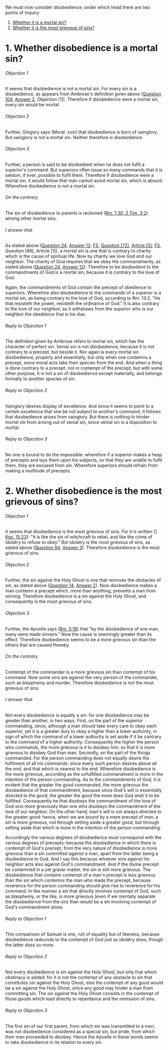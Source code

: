 We must now consider disobedience, under which head there are two points of inquiry:  

1. [ Whether it is a mortal sin?](#1.%20Whether%20disobedience%20is%20a%20mortal%20sin?)
2. [ Whether it is the most grievous of sins?](#2.%20Whether%20disobedience%20is%20the%20most%20grievous%20of%20sins?)



# 1. Whether disobedience is a mortal sin? 

###### Objection 1
It seems that disobedience is not a mortal sin. For every sin is a disobedience, as appears from Ambrose's definition given above ([Question 104](104.%20Obedience.md), [Answer 2](104.%20Obedience.md#2.%20Whether%20obedience%20is%20a%20special%20virtue?%20), Objection \[1\]). Therefore if disobedience were a mortal sin, every sin would be mortal.  

###### Objection 2
Further, Gregory says (Moral. xxxi) that disobedience is born of vainglory. But vainglory is not a mortal sin. Neither therefore is disobedience.  

###### Objection 3
Further, a person is said to be disobedient when he does not fulfil a superior's command. But superiors often issue so many commands that it is seldom, if ever, possible to fulfil them. Therefore if disobedience were a mortal sin, it would follow that man cannot avoid mortal sin, which is absurd. Wherefore disobedience is not a mortal sin.  

###### On the contrary
The sin of disobedience to parents is reckoned ([Rm. 1:30; 2 Tim. 3:2](http://bible.gospelcom.net/bible?Rm++1:30;+2+Tim++3:2)) among other mortal sins.

###### I answer that
As stated above ([Question 24](../../../1-46.%20Theological%20Virtues/23-46.%20Charity/24.%20Subject%20of%20Charity.md), [Answer 12](../../../1-46.%20Theological%20Virtues/23-46.%20Charity/24.%20Subject%20of%20Charity.md#12.%20Whether%20charity%20is%20lost%20through%20one%20mortal%20sin?%20); [FS](../FS.html), [Question \[72\]](../FS/FS072.html#FSQ72OUTP1), [Article \[5\]](../FS/FS072.html#FSQ72A5THEP1); [FS](../FS.html), Question \[88\], Article \[1\]), a mortal sin is one that is contrary to charity which is the cause of spiritual life. Now by charity we love God and our neighbor. The charity of God requires that we obey His commandments, as stated above ([Question 24](../../../1-46.%20Theological%20Virtues/23-46.%20Charity/24.%20Subject%20of%20Charity.md), [Answer 12](../../../1-46.%20Theological%20Virtues/23-46.%20Charity/24.%20Subject%20of%20Charity.md#12.%20Whether%20charity%20is%20lost%20through%20one%20mortal%20sin?%20)). Therefore to be disobedient to the commandments of God is a mortal sin, because it is contrary to the love of God.  

Again, the commandments of God contain the precept of obedience to superiors. Wherefore also disobedience to the commands of a superior is a mortal sin, as being contrary to the love of God, according to Rm. 13:2, "He that resisteth the power, resisteth the ordinance of God." It is also contrary to the love of our neighbor, as it withdraws from the superior who is our neighbor the obedience that is his due.  

###### Reply to Objection 1
The definition given by Ambrose refers to mortal sin, which has the character of perfect sin. Venial sin is not disobedience, because it is not contrary to a precept, but beside it. Nor again is every mortal sin disobedience, properly and essentially, but only when one contemns a precept, since moral acts take their species from the end. And when a thing is done contrary to a precept, not in contempt of the precept, but with some other purpose, it is not a sin of disobedience except materially, and belongs formally to another species of sin.  

###### Reply to Objection 2
Vainglory desires display of excellence. And since it seems to point to a certain excellence that one be not subject to another's command, it follows that disobedience arises from vainglory. But there is nothing to hinder mortal sin from arising out of venial sin, since venial sin is a disposition to mortal.  

###### Reply to Objection 3
No one is bound to do the impossible: wherefore if a superior makes a heap of precepts and lays them upon his subjects, so that they are unable to fulfil them, they are excused from sin. Wherefore superiors should refrain from making a multitude of precepts.  




# 2. Whether disobedience is the most grievous of sins? 

###### Objection 1
It seems that disobedience is the most grievous of sins. For it is written ([1 Kgs. 15:23](http://bible.gospelcom.net/bible?1+Sam++15:23)): "It is like the sin of witchcraft to rebel, and like the crime of idolatry to refuse to obey." But idolatry is the most grievous of sins, as stated above ([Question 94](../92-96.%20Superstition,%20I.e.%20by%20Way%20of%20Excess/94.%20Idolatry.md), [Answer 3](../92-96.%20Superstition,%20I.e.%20by%20Way%20of%20Excess/94.%20Idolatry.md#3.%20Whether%20idolatry%20is%20the%20gravest%20of%20sins?%20)). Therefore disobedience is the most grievous of sins.  

###### Objection 2
Further, the sin against the Holy Ghost is one that removes the obstacles of sin, as stated above ([Question 14](../../../1-46.%20Theological%20Virtues/1-16.%20Faith/14.%20Blasphemy%20Against%20the%20Holy%20Ghost.md), [Answer 2](../../../1-46.%20Theological%20Virtues/1-16.%20Faith/14.%20Blasphemy%20Against%20the%20Holy%20Ghost.md#2.%20Whether%20it%20is%20fitting%20to%20distinguish%20six%20kinds%20of%20sin%20against%20the%20Holy%20Ghost?%20)). Now disobedience makes a man contemn a precept which, more than anything, prevents a man from sinning. Therefore disobedience is a sin against the Holy Ghost, and consequently is the most grievous of sins.  

###### Objection 3
Further, the Apostle says ([Rm. 5:19](http://bible.gospelcom.net/bible?Rm++5:19)) that "by the disobedience of one man, many were made sinners." Now the cause is seemingly greater than its effect. Therefore disobedience seems to be a more grievous sin than the others that are caused thereby.  

###### On the contrary
Contempt of the commander is a more grievous sin than contempt of his command. Now some sins are against the very person of the commander, such as blasphemy and murder. Therefore disobedience is not the most grievous of sins.  

###### I answer that
Not every disobedience is equally a sin: for one disobedience may be greater than another, in two ways. First, on the part of the superior commanding, since, although a man should take every care to obey each superior, yet it is a greater duty to obey a higher than a lower authority, in sign of which the command of a lower authority is set aside if it be contrary to the command of a higher authority. Consequently the higher the person who commands, the more grievous is it to disobey him: so that it is more grievous to disobey God than man. Secondly, on the part of the things commanded. For the person commanding does not equally desire the fulfilment of all his commands: since every such person desires above all the end, and that which is nearest to the end. Wherefore disobedience is the more grievous, according as the unfulfilled commandment is more in the intention of the person commanding. As to the commandments of God, it is evident that the greater the good commanded, the more grievous the disobedience of that commandment, because since God's will is essentially directed to the good, the greater the good the more does God wish it to be fulfilled. Consequently he that disobeys the commandment of the love of God sins more grievously than one who disobeys the commandment of the love of our neighbor. On the other hand, man's will is not always directed to the greater good: hence, when we are bound by a mere precept of man, a sin is more grievous, not through setting aside a greater good, but through setting aside that which is more in the intention of the person commanding.  

Accordingly the various degrees of disobedience must correspond with the various degrees of precepts: because the disobedience in which there is contempt of God's precept, from the very nature of disobedience is more grievous than a sin committed against a man, apart from the latter being a disobedience to God. And I say this because whoever sins against his neighbor acts also against God's commandment. And if the divine precept be contemned in a yet graver matter, the sin is still more grievous. The disobedience that contains contempt of a man's precept is less grievous than the sin which contemns the man who made the precept, because reverence for the person commanding should give rise to reverence for his command. In like manner a sin that directly involves contempt of God, such as blasphemy, or the like, is more grievous (even if we mentally separate the disobedience from the sin) than would be a sin involving contempt of God's commandment alone.  

###### Reply to Objection 1
This comparison of Samuel is one, not of equality but of likeness, because disobedience redounds to the contempt of God just as idolatry does, though the latter does so more.  

###### Reply to Objection 2
Not every disobedience is sin against the Holy Ghost, but only that which obstinacy is added: for it is not the contempt of any obstacle to sin that constitutes sin against the Holy Ghost, else the contempt of any good would be a sin against the Holy Ghost, since any good may hinder a man from committing sin. The sin against the Holy Ghost consists in the contempt of those goods which lead directly to repentance and the remission of sins.  

###### Reply to Objection 3
The first sin of our first parent, from which sin was transmitted to a men, was not disobedience considered as a special sin, but pride, from which then man proceeded to disobey. Hence the Apostle in these words seems to take disobedience in its relation to every sin.